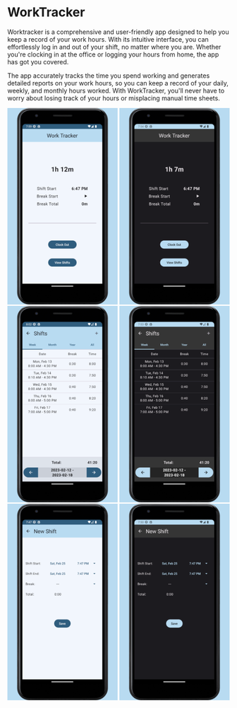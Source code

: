 # WorkTracker

Worktracker is a comprehensive and user-friendly app designed to help you keep a record of your work hours. With its intuitive interface, you can effortlessly log in and out of your shift, no matter where you are. Whether you're clocking in at the office or logging your hours from home, the app has got you covered.

The app accurately tracks the time you spend working and generates detailed reports on your work hours, so you can keep a record of your daily, weekly, and monthly hours worked. With WorkTracker, you'll never have to worry about losing track of your hours or misplacing manual time sheets.

<img src="media/light-clock.png" style="height: 445px; width:250px;"/> 
<img src="media/dark-clock.png" style="height: 445px; width:250px;"/>
<img src="media/light-shifts.png" style="height: 445px; width:250px;"/>
<img src="media/dark-shifts.png" style="height: 445px; width:250px;"/>
<img src="media/light-new-shift.png" style="height: 445px; width:250px;"/>
<img src="media/dark-new-shift.png" style="height: 445px; width:250px;"/>

